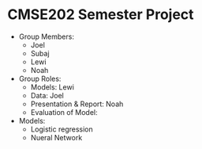 # CMSE202 Semester Project
- Group Members:
  - Joel
  - Subaj
  - Lewi
  - Noah
- Group Roles:
  - Models: Lewi
  - Data: Joel
  - Presentation & Report: Noah
  - Evaluation of Model: 
- Models:
  - Logistic regression
  - Nueral Network
